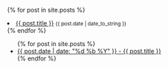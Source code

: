{% for post in site.posts %}
  <li>
    <a href="{{ post.url }}">{{ post.title }}</a>
    <small>{{ post.date | date_to_string }}</small>
  </li>
{% endfor %}
<ul>
{% for post in site.posts %}
  <li>
    <a href="{{ post.url }}">{{ post.date | date: "%d %b %Y" }} - {{ post.title }}</a>
  </li>
{% endfor %}
</ul>

